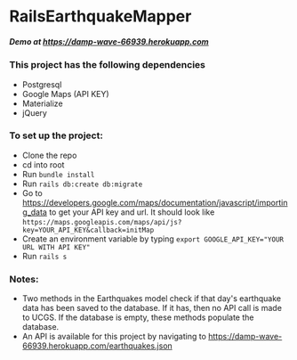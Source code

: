# RailsEarthquakeMapper
##### Demo at https://damp-wave-66939.herokuapp.com

### This project has the following dependencies
* Postgresql
* Google Maps (API KEY)
* Materialize
* jQuery

### To set up the project:
* Clone the repo
* cd into root
* Run `bundle install`
* Run `rails db:create db:migrate`
* Go to https://developers.google.com/maps/documentation/javascript/importing_data
to get your API key and url. It should look like `https://maps.googleapis.com/maps/api/js?key=YOUR_API_KEY&callback=initMap`
* Create an environment variable by typing `export GOOGLE_API_KEY="YOUR URL WITH API KEY"`
* Run `rails s`

### Notes:

* Two methods in the Earthquakes model check if that day's earthquake data has been saved to the database. If it has, then no API call is made to UCGS. If the database is empty, these methods populate the database.
* An API is available for this project by navigating to https://damp-wave-66939.herokuapp.com/earthquakes.json

